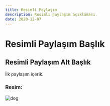 ```yaml
---
title: Resimli Paylaşım
description: Resimli paylaşım açıklaması.
date: 2020-12-07
---
```


# Resimli Paylaşım Başlık

## Resimli Paylaşım Alt Başlık

İlk paylaşım içerik.

### Resim:

![dog](/images/justin-aikin-KFJuCzJiQYU-unsplash.jpg)
